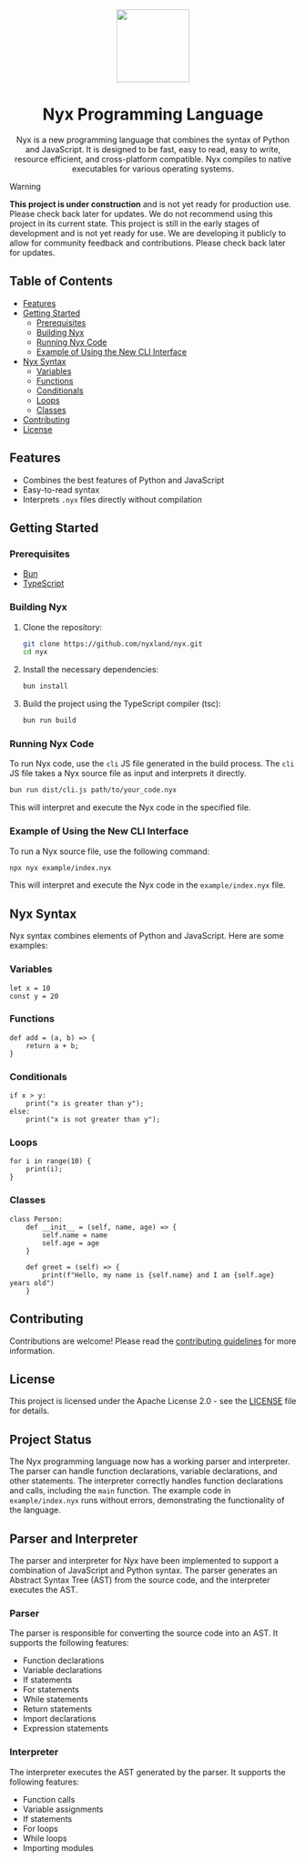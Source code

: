 <div align="center">
  <picture>
      <img src="https://nyxland.github.io/assets/assets/logo.png" width="128">
  </picture>

# Nyx Programming Language

Nyx is a new programming language that combines the syntax of Python and JavaScript. It is designed to be fast, easy to read, easy to write, resource efficient, and cross-platform compatible. Nyx compiles to native executables for various operating systems.

</div>

> [!WARNING]
> **This project is under construction** and is not yet ready for production use. Please check back later for updates. We do not recommend using this project in its current state. This project is still in the early stages of development and is not yet ready for use. We are developing it publicly to allow for community feedback and contributions. Please check back later for updates.

## Table of Contents

- [Features](#features)
- [Getting Started](#getting-started)
  - [Prerequisites](#prerequisites)
  - [Building Nyx](#building-nyx)
  - [Running Nyx Code](#running-nyx-code)
  - [Example of Using the New CLI Interface](#example-of-using-the-new-cli-interface)
- [Nyx Syntax](#nyx-syntax)
  - [Variables](#variables)
  - [Functions](#functions)
  - [Conditionals](#conditionals)
  - [Loops](#loops)
  - [Classes](#classes)
- [Contributing](#contributing)
- [License](#license)

## Features

- Combines the best features of Python and JavaScript
- Easy-to-read syntax
- Interprets `.nyx` files directly without compilation

## Getting Started

### Prerequisites

- [Bun](https://bun.sh/docs/installation)
- [TypeScript](https://www.typescriptlang.org/download)

### Building Nyx

1. Clone the repository:

   ```sh
   git clone https://github.com/nyxland/nyx.git
   cd nyx
   ```

2. Install the necessary dependencies:

   ```sh
   bun install
   ```

3. Build the project using the TypeScript compiler (tsc):

   ```sh
   bun run build
   ```

### Running Nyx Code

To run Nyx code, use the `cli` JS file generated in the build process. The `cli` JS file takes a Nyx source file as input and interprets it directly.

```sh
bun run dist/cli.js path/to/your_code.nyx
```

This will interpret and execute the Nyx code in the specified file.

### Example of Using the New CLI Interface

To run a Nyx source file, use the following command:

```sh
npx nyx example/index.nyx
```

This will interpret and execute the Nyx code in the `example/index.nyx` file.

## Nyx Syntax

Nyx syntax combines elements of Python and JavaScript. Here are some examples:

### Variables

```nyx
let x = 10
const y = 20
```

### Functions

```nyx
def add = (a, b) => {
    return a + b;
}
```

### Conditionals

```nyx
if x > y:
    print("x is greater than y");
else:
    print("x is not greater than y");
```

### Loops

```nyx
for i in range(10) {
    print(i);
}
```

### Classes

```nyx
class Person:
    def __init__ = (self, name, age) => {
        self.name = name
        self.age = age
    }

    def greet = (self) => {
        print(f"Hello, my name is {self.name} and I am {self.age} years old")
    }
```

## Contributing

Contributions are welcome! Please read the [contributing guidelines](CONTRIBUTING.md) for more information.

## License

This project is licensed under the Apache License 2.0 - see the [LICENSE](LICENSE) file for details.

## Project Status

The Nyx programming language now has a working parser and interpreter. The parser can handle function declarations, variable declarations, and other statements. The interpreter correctly handles function declarations and calls, including the `main` function. The example code in `example/index.nyx` runs without errors, demonstrating the functionality of the language.

## Parser and Interpreter

The parser and interpreter for Nyx have been implemented to support a combination of JavaScript and Python syntax. The parser generates an Abstract Syntax Tree (AST) from the source code, and the interpreter executes the AST.

### Parser

The parser is responsible for converting the source code into an AST. It supports the following features:

- Function declarations
- Variable declarations
- If statements
- For statements
- While statements
- Return statements
- Import declarations
- Expression statements

### Interpreter

The interpreter executes the AST generated by the parser. It supports the following features:

- Function calls
- Variable assignments
- If statements
- For loops
- While loops
- Importing modules
